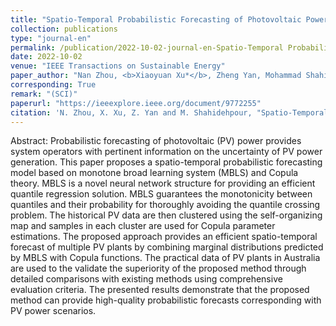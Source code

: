```yaml
---
title: "Spatio-Temporal Probabilistic Forecasting of Photovoltaic Power Based on Monotone Broad Learning System and Copula Theory"
collection: publications
type: "journal-en"
permalink: /publication/2022-10-02-journal-en-Spatio-Temporal Probabilistic Forecasting of Photovoltaic Power Based on Monotone Broad Learning System and Copula Theory
date: 2022-10-02
venue: "IEEE Transactions on Sustainable Energy"
paper_author: "Nan Zhou, <b>Xiaoyuan Xu*</b>, Zheng Yan, Mohammad Shahidehpour"
corresponding: True
remark: "(SCI)"
paperurl: "https://ieeexplore.ieee.org/document/9772255"
citation: 'N. Zhou, X. Xu, Z. Yan and M. Shahidehpour, "Spatio-Temporal Probabilistic Forecasting of Photovoltaic Power Based on Monotone Broad Learning System and Copula Theory," <i>IEEE Transactions on Sustainable Energy</i>, vol. 13, no. 4, pp. 1874-1885, 2022.'
---
```


Abstract:
Probabilistic forecasting of photovoltaic (PV) power provides system operators with pertinent information on the uncertainty of PV power generation. This paper proposes a spatio-temporal probabilistic forecasting model based on monotone broad learning system (MBLS) and Copula theory. MBLS is a novel neural network structure for providing an efficient quantile regression solution. MBLS guarantees the monotonicity between quantiles and their probability for thoroughly avoiding the quantile crossing problem. The historical PV data are then clustered using the self-organizing map and samples in each cluster are used for Copula parameter estimations. The proposed approach provides an efficient spatio-temporal forecast of multiple PV plants by combining marginal distributions predicted by MBLS with Copula functions. The practical data of PV plants in Australia are used to the validate the superiority of the proposed method through detailed comparisons with existing methods using comprehensive evaluation criteria. The presented results demonstrate that the proposed method can provide high-quality probabilistic forecasts corresponding with PV power scenarios.